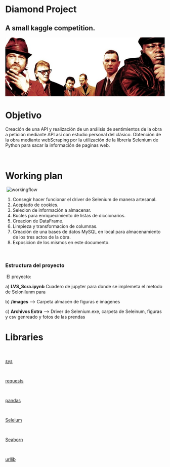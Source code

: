 # Diamond Project


## A small kaggle competition. 

![portada](img/portada.jpg)


# Objetivo
Creación de una API y realización de un análisis de sentimientos de la obra a petición mediante API así con estudio personal del clásico.
Obtención de la obra mediante webScraping por la  utilización de la librería Selenium de Python para sacar la información de paginas web. 


​
# Working plan 
​
![workingflow](http://static1.squarespace.com/static/56f1d1777da24fd2594c0f51/t/5f2747128686ab0463ba3f0d/1596409638754/scrum+process_resize.gif?format=1500w)
​
1. Consegir hacer funcionar el driver de Selenium de manera artesanal. 
2. Aceptado de cookies.
3. Selecion de información a almacenar.
4. Bucles para enriquecimiento de listas de diccionarios.
5. Creacion de DataFrame.
6. Limpieza y transformacion de columnas.
7. Creación de una bases de datos MySQL en local para almacenamiento de los tres actos de la obra. 
8. Exposicion de los mismos en este documento.
​

​
### Estructura del proyecto
​
El proyecto:


a) **LVS_Scra.ipynb** Cuadero de jupyter para donde se implemeta el metodo de Selonilunm para 

b) **/images** --> Carpeta almacen de figuras e imagenes

c) **Archivos Extra** --> Driver de Selenium.exe, carpeta de Seleinum, figuras y csv genreado y fotos de las prendas 


# Libraries
​

[sys](https://docs.python.org/3/library/sys.html)

​

[requests](https://pypi.org/project/requests/2.7.0/)

​

[pandas](https://pandas.pydata.org/)

​

[Seleium](https://selenium-python.readthedocs.io/)

​

[Seaborn](https://seaborn.pydata.org/)

​

[urllib](https://docs.python.org/3/library/urllib.html)